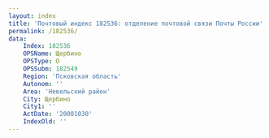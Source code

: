 ```yaml
---
layout: index
title: 'Почтовый индекс 182536: отделение почтовой связи Почты России'
permalink: /182536/
data:
    Index: 182536
    OPSName: Щербино
    OPSType: О
    OPSSubm: 182549
    Region: 'Псковская область'
    Autonom: ''
    Area: 'Невельский район'
    City: Щербино
    City1: ''
    ActDate: '20001030'
    IndexOld: ''
---
```

